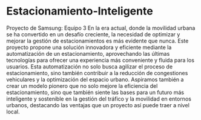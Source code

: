 # Estacionamiento-Inteligente
Proyecto de Samsung: Equipo 3
En la era actual, donde la movilidad urbana se ha convertido en un desafío creciente, la necesidad de optimizar y mejorar la gestión de estacionamientos es más evidente que nunca. Este proyecto propone una solución innovadora y eficiente mediante la automatización de un estacionamiento, aprovechando las últimas tecnologías para ofrecer una experiencia más conveniente y fluida para los usuarios. Esta automatización no solo busca agilizar el proceso de estacionamiento, sino también contribuir a la reducción de congestiones vehiculares y la optimización del espacio urbano.
Aspiramos también a crear un modelo pionero que no solo mejore la eficiencia del estacionamiento, sino que también siente las bases para un futuro más inteligente y sostenible en la gestión del tráfico y la movilidad en entornos urbanos, destacando las ventajas que un proyecto así puede traer a nivel local.
